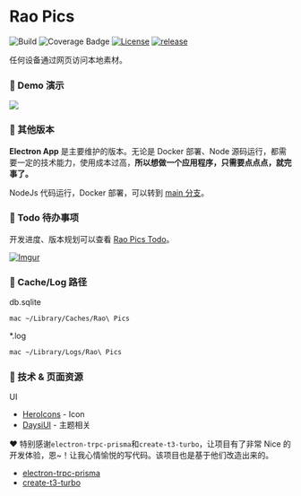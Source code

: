 # Rao Pics

![Build](https://github.com/rao-pics/core/actions/workflows/coverage.js.yml/badge.svg)
![Coverage Badge](https://img.shields.io/endpoint?url=https://gist.githubusercontent.com/meetqy/5c4881f21bab2cf4f09a8658354fb997/raw/1e45502a948e69132afe85a923f4f54fdc77fbee/rao-pics_core__coverage.json)
[![License](https://img.shields.io/github/license/rao-pics/core)](https://github.com/rao-pics/core/blob/turbo-electron-prisma/LICENSE)
[![release](https://img.shields.io/github/v/release/rao-pics/core?label=Release)](https://github.com/rao-pics/core/releases)

任何设备通过网页访问本地素材。

### 🏃 Demo 演示

[![](https://res.cloudinary.com/marcomontalbano/image/upload/v1685437732/video_to_markdown/images/youtube--q8daCjxVjjc-c05b58ac6eb4c4700831b2b3070cd403.jpg)](https://youtu.be/q8daCjxVjjc)

### 💁 其他版本

**Electron App** 是主要维护的版本。无论是 Docker 部署、Node 源码运行，都需要一定的技术能力，使用成本过高，**所以想做一个应用程序，只需要点点点，就完事了。**

NodeJs 代码运行，Docker 部署，可以转到 [main 分支](https://github.com/rao-pics/core/tree/main)。

### 🙋 Todo 待办事项

开发进度、版本规划可以查看 [Rao Pics Todo](https://github.com/orgs/rao-pics/projects/1)。

[![Imgur](https://i.imgur.com/52ujyXZ.png)](https://github.com/orgs/rao-pics/projects/1)

### 🙇 Cache/Log 路径

db.sqlite

```sh
mac ~/Library/Caches/Rao\ Pics
```

\*.log

```sh
mac ~/Library/Logs/Rao\ Pics
```

### 🌸 技术 & 页面资源

UI

- [HeroIcons](https://heroicons.com/) - Icon
- [DaysiUI](https://daisyui.com/) - 主题相关

❤️ 特别感谢`electron-trpc-prisma`和`create-t3-turbo`，让项目有了非常 Nice 的开发体验，恩~！让我心情愉悦的写代码。该项目也是基于他们改造出来的。

- [electron-trpc-prisma](https://github.com/NickyMeuleman/electron-trpc-prisma)
- [create-t3-turbo](https://github.com/t3-oss/create-t3-turbo)
